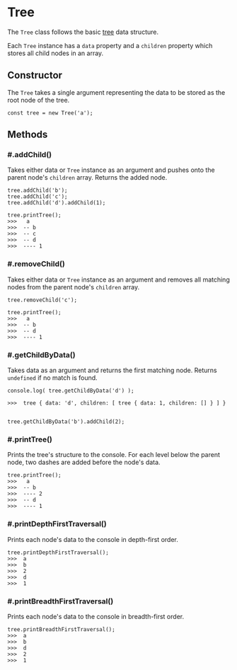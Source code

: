# Tree
The `Tree` class follows the basic [tree](https://en.wikipedia.org/wiki/Tree_(data_structure)) data structure.

Each `Tree` instance has a `data` property and a `children` property which stores all child nodes in an array.

## Constructor
The `Tree` takes a single argument representing the data to be stored as the root node of the tree.
```
const tree = new Tree('a');
```

## Methods
### \#.addChild()
Takes either data or `Tree` instance as an argument and pushes onto the parent node's `children` array. Returns the added node.
```
tree.addChild('b');
tree.addChild('c');
tree.addChild('d').addChild(1);

tree.printTree();
>>>   a
>>>  -- b
>>>  -- c
>>>  -- d
>>>  ---- 1
```

### \#.removeChild()
Takes either data or `Tree` instance as an argument and removes all matching nodes from the parent node's `children` array.
```
tree.removeChild('c');

tree.printTree();
>>>   a
>>>  -- b
>>>  -- d
>>>  ---- 1
```

### \#.getChildByData()
Takes data as an argument and returns the first matching node. Returns `undefined` if no match is found.
```
console.log( tree.getChildByData('d') );

>>>  tree { data: 'd', children: [ tree { data: 1, children: [] } ] }


tree.getChildByData('b').addChild(2);
```

### \#.printTree()
Prints the tree's structure to the console. For each level below the parent node, two dashes are added before the node's data.
```
tree.printTree();
>>>   a
>>>  -- b
>>>  ---- 2
>>>  -- d
>>>  ---- 1
```

### \#.printDepthFirstTraversal()
Prints each node's data to the console in depth-first order.
```
tree.printDepthFirstTraversal();
>>>  a
>>>  b
>>>  2
>>>  d
>>>  1
```

### \#.printBreadthFirstTraversal()
Prints each node's data to the console in breadth-first order.
```
tree.printBreadthFirstTraversal();
>>>  a
>>>  b
>>>  d
>>>  2
>>>  1
```